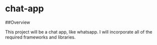 # chat-app

##Overview

This project will be a chat app, like whatsapp.  I will incorporate all of the required frameworks and libraries. 
